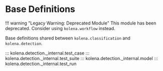 # Base Definitions

!!! warning "Legacy Warning: Deprecated Module"
    This module has been deprecated. Consider using `kolena.workflow` instead.

Base definitions shared between `kolena.classification` and `kolena.detection`.

::: kolena.detection._internal.test_case
::: kolena.detection._internal.test_suite
::: kolena.detection._internal.model
::: kolena.detection._internal.test_run
